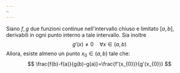 ```yaml
---
~
---
```

Siano $f,g$  due funzioni continue nell'intervallo chiuso e limitato $[a,b]$, derivabili in ogni punto interno a tale intervallo. 
Sia inoltre 
$$
g'(x)\neq 0 \quad\forall x \in (a,b)
$$
Allora, esiste almeno un punto $x_{0} \in (a,b)$ tale che:$$
\frac{f(b)-f(a)}{g(b)-g(a)}=\frac{f'(x_{0})}{g'(x_{0})}
$$ 